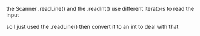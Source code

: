 the Scanner .readLine() and the .readInt() use different iterators to read the input

so I just used the .readLine() then convert it to an int to deal with that
